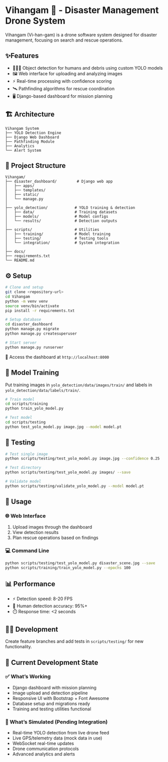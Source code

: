 # Vihangam 🦅 - Disaster Management Drone System

Vihangam (Vi-han-gam) is a drone software system designed for disaster management, focusing on search and rescue operations.

## ✨Features

- 🧑‍🤝‍🧑 Object detection for humans and debris using custom YOLO models
- 🖼️ Web interface for uploading and analyzing images
- ⚡ Real-time processing with confidence scoring
- 🛰️ Pathfinding algorithms for rescue coordination
- 🖥️ Django-based dashboard for mission planning

## 🏗️ Architecture

```
Vihangam System
├── YOLO Detection Engine
├── Django Web Dashboard
├── Pathfinding Module
├── Analytics
└── Alert System
```

## 📂 Project Structure

```
Vihangam/
├── disaster_dashboard/         # Django web app
│   ├── apps/
│   ├── templates/
│   ├── static/
│   └── manage.py
│
├── yolo_detection/            # YOLO training & detection
│   ├── data/                  # Training datasets
│   ├── models/                # Model configs
│   └── results/               # Detection outputs
│
├── scripts/                   # Utilities
│   ├── training/              # Model training
│   ├── testing/               # Testing tools
│   └── integration/           # System integration
│
├── docs/
├── requirements.txt
└── README.md
```

## ⚙️ Setup

```bash
# Clone and setup
git clone <repository-url>
cd Vihangam
python -m venv venv
source venv/bin/activate
pip install -r requirements.txt

# Setup database
cd disaster_dashboard
python manage.py migrate
python manage.py createsuperuser

# Start server
python manage.py runserver
```

🔗 Access the dashboard at `http://localhost:8000`

## 🧠 Model Training

Put training images in `yolo_detection/data/images/train/` and labels in `yolo_detection/data/labels/train/`.

```bash
# Train model
cd scripts/training
python train_yolo_model.py

# Test model
cd scripts/testing
python test_yolo_model.py image.jpg --model model.pt
```

## 🧪 Testing

```bash
# Test single image
python scripts/testing/test_yolo_model.py image.jpg --confidence 0.25

# Test directory
python scripts/testing/test_yolo_model.py images/ --save

# Validate model
python scripts/testing/validate_yolo_model.py --model model.pt
```

## 🚀 Usage

### 🌐 Web Interface
1. Upload images through the dashboard
2. View detection results
3. Plan rescue operations based on findings

### 💻 Command Line
```bash
python scripts/testing/test_yolo_model.py disaster_scene.jpg --save
python scripts/training/train_yolo_model.py --epochs 100
```

## 📊 Performance

- ⚡ Detection speed: 8-20 FPS
- 👤 Human detection accuracy: 95%+
- ⏱️ Response time: <2 seconds

## 👩‍💻 Development

Create feature branches and add tests in `scripts/testing/` for new functionality.

## 🚦 Current Development State

### ✅ What’s Working

- Django dashboard with mission planning
- Image upload and detection pipeline
- Responsive UI with Bootstrap + Font Awesome
- Database setup and migrations ready
- Training and testing utilities functional

### 🔄 What’s Simulated (Pending Integration)
- Real-time YOLO detection from live drone feed
- Live GPS/telemetry data (mock data in use)
- WebSocket real-time updates
- Drone communication protocols
- Advanced analytics and alerts
